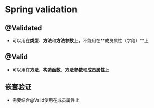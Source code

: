 # Spring validation

## @Validated

* 可以用在**类型**、**方法**和**方法参数**上，不能用在**成员属性（字段）**上

## @Valid

* 可以用在**方法**、**构造函数**、**方法参数**和**成员属性**上

## 嵌套验证

* 需要结合@Valid使用在成员属性上

